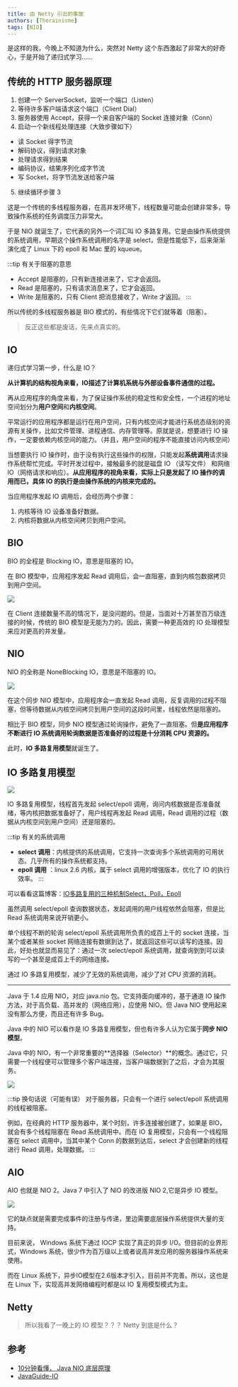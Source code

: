 ```yaml
---
title: 由 Netty 引出的事故
authors: [Therainisme]
tags: [NIO]
---
```


是这样的我，今晚上不知道为什么，突然对 Netty 这个东西激起了非常大的好奇心，于是开始了递归式学习......

## 传统的 HTTP 服务器原理

1. 创建一个 ServerSocket，监听一个端口（Listen）
2. 等待许多客户端请求这个端口（Client Dial）
3. 服务器使用 Accept，获得一个来自客户端的 Socket 连接对象（Conn）
4. 启动一个新线程处理连接（大致步骤如下）

* 读 Socket 得字节流  
* 解码协议，得到请求对象 
* 处理请求得到结果 
* 编码协议，结果序列化成字节流 
* 写 Socket，将字节流发送给客户端

5. 继续循环步骤 3

这是一个传统的多线程服务器，在高并发环境下，线程数量可能会创建非常多，导致操作系统的任务调度压力非常大。

于是 NIO 就诞生了，它代表的另外一个词汇叫 IO 多路复用。它是由操作系统提供的系统调用，早期这个操作系统调用的名字是 select，但是性能低下，后来渐渐演化成了 Linux 下的 epoll 和 Mac 里的 kqueue。

:::tip 有关于阻塞的意思
* Accept 是阻塞的，只有新连接进来了，它才会返回。
* Read 是阻塞的，只有请求消息来了，它才会返回。
* Write 是阻塞的，只有 Client 把消息接收了，Write 才返回。
:::

所以传统的多线程服务器是 BIO 模式的，有些情况下它们就等着（阻塞）。

> 反正这些都是废话，先来点真实的。

## IO

递归式学习第一步，什么是 IO？

**从计算机的结构视角来看，IO描述了计算机系统与外部设备事件通信的过程。**

再从应用程序的角度来看，为了保证操作系统的稳定性和安全性，一个进程的地址空间划分为**用户空间**和**内核空间**。

平常运行的应用程序都是运行在用户空间，只有内核空间才能进行系统态级别的资源有关操作，比如文件管理、进程通信、内存管理等。原就是说，想要进行 IO 操作，一定要依赖内核空间的能力。（并且，用户空间的程序不能直接访问内核空间）

当想要执行 IO 操作时，由于没有执行这些操作的权限，只能发起**系统调用**请求操作系统帮忙完成。平时开发过程中，接触最多的就是磁盘 IO （读写文件） 和网络 IO（网络请求和响应）。**从应用程序的视角来看，实际上只是发起了 IO 操作的调用而已，具体 IO 的执行是由操作系统的内核来完成的。**

当应用程序发起 IO 调用后，会经历两个步骤：
1. 内核等待 IO 设备准备好数据。
2. 内核将数据从内核空间拷贝到用户空间。

## BIO

BIO 的全程是 Blocking IO，意思是阻塞的 IO。

在 BIO 模型中，应用程序发起 Read 调用后，会一直阻塞，直到内核包数据拷贝到用户空间。

![](./image/2022-02-06-23-02-35.png)

在 Client 连接数量不高的情况下，是没问题的。但是，当面对十万甚至百万级连接的时候，传统的 BIO 模型是无能为力的。因此，需要一种更高效的 IO 处理模型来应对更高的并发量。

## NIO

NIO 的全称是 NoneBlocking IO，意思是不阻塞的 IO。

![](./image/2022-02-06-23-16-52.png)

在这个同步 NIO 模型中，应用程序会一直发起 Read 调用，反复调用的过程不阻塞，但等待数据从内核空间拷贝到用户空间的这段时间里，线程依然是阻塞的。

相比于 BIO 模型，同步 NIO 模型通过轮询操作，避免了一直阻塞。但**是应用程序不断进行 IO 系统调用轮询数据是否准备好的过程是十分消耗 CPU 资源的。**

此时，**IO 多路复用模型**就诞生了。

## IO 多路复用模型

![](./image/2022-02-06-23-45-35.png)

IO 多路复用模型，线程首先发起 select/epoll 调用，询问内核数据是否准备就绪，等内核把数据准备好了，用户线程再发起 Read 调用，Read 调用的过程（数据从内核空间到用户空间）还是阻塞的。

:::tip 有关的系统调用
* **select 调用**：内核提供的系统调用，它支持一次查询多个系统调用的可用状态。几乎所有的操作系统都支持。
* **epoll 调用** ：linux 2.6 内核，属于 select 调用的增强版本，优化了 IO 的执行效率。
:::

可以看看这篇博客：[IO多路复用的三种机制Select，Poll，Epoll](https://www.jianshu.com/p/397449cadc9a)

虽然调用 select/epoll 查询数据状态，发起调用的用户线程依然会阻塞，但是比 Read 系统调用来说开销更小。

单个线程不断的轮询 select/epoll 系统调用所负责的成百上千的 socket 连接，当某个或者某些 socket 网络连接有数据到达了，就返回这些可以读写的连接。因此，好处也就显而易见了：通过一次 select/epoll 系统调用，就查询到到可以读写的一个甚至是成百上千的网络连接。

通过 IO 多路复用模型，减少了无效的系统调用，减少了对 CPU 资源的消耗。

-----

Java 于 1.4 应用 NIO，对应 java.nio 包。它支持面向缓冲的，基于通道 IO 操作方法，对于高负载、高并发的（网络应用），应使用 NIO。但 Java NIO 使用起来没有那么方便，而且还有许多 Bug。

Java 中的 NIO 可以看作是 IO 多路复用模型，但也有许多人认为它属于**同步 NIO 模型**。

Java 中的 NIO，有一个非常重要的**选择器（Selector）**的概念。通过它，只需要一个线程便可以管理多个客户端连接，当客户端数据到了之后，才会为其服务。

![](./image/2022-02-06-23-37-32.png)

:::tip 换句话说（可能有误）
对于服务器，只会有一个进行 select/epoll 系统调用的线程被阻塞。

例如，在经典的 HTTP 服务器中，某个时刻，许多连接被创建了，如果是 BIO，就会有多个线程阻塞在 Read 系统调用中。而在 IO 复用模型，只会有一个线程阻塞在 select 调用中，当其中某个 Conn 的数据到达后，select 才会创建新的线程进行 Read 调用，处理数据。
:::

## AIO

AIO 也就是 NIO 2。Java 7 中引入了 NIO 的改进版 NIO 2,它是异步 IO 模型。

![](./image/2022-02-07-00-29-32.png)

它的缺点就是需要完成事件的注册与传递，里边需要底层操作系统提供大量的支持。

目前来说， Windows 系统下通过 IOCP 实现了真正的异步 I/O。但目前的业界形式，Windows 系统，很少作为百万级以上或者说高并发应用的服务器操作系统来使用。

而在 Linux 系统下，异步IO模型在2.6版本才引入，目前并不完善。所以，这也是在 Linux 下，实现高并发网络编程时都是以 IO 复用模型模式为主。

## Netty

> 所以我看了一晚上的 IO 模型？？？ Netty 到底是什么？

## 参考

* [10分钟看懂， Java NIO 底层原理](https://www.cnblogs.com/crazymakercircle/p/10225159.html)
* [JavaGuide-IO](https://snailclimb.gitee.io/javaguide/#/docs/java/basis/io模型详解)